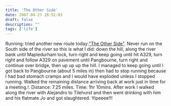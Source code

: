 ```yaml
---
title: 'The Other Side'
date: 2007-04-27 18:52:03
draft: false
description: ""
tags: ['life']
---
```


Running: tried another new route today:["The Other Side"](http://www.gmap-pedometer.com/?r=902231). Never run on the South side of the river so this is what I did: down the hill, along the river bank until Mapledurham lock, turn right and keep going until hit A329, turn right and follow A329 on pavement until Pangbourne, turn right and continue over bridge, then up up up the hill. I managed to keep going until I got back to Pangbourne (about 5 miles in) then had to stop running because I had bad stomach cramps and I would have exploded unless I stopped running. Walked the remaining distance arriving back at work just in time for a meeting.!. Distance: 7.25 miles. Time: 1hr 10mins. After work I walked along the river with Alejandro to Tilehurst and then went drinking with him and his flatmate Jo and got slaughtered. Yipeeee!!!